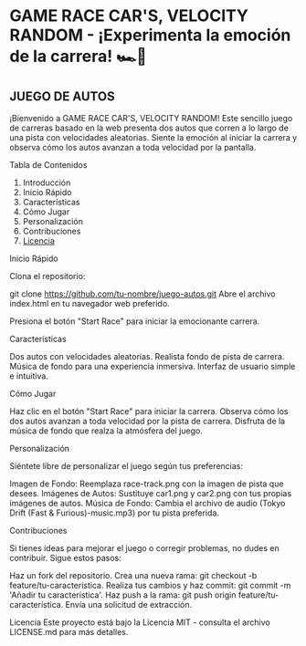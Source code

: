 # GAME RACE CAR'S, VELOCITY RANDOM - ¡Experimenta la emoción de la carrera! 🏎️🏁

## JUEGO DE AUTOS
¡Bienvenido a GAME RACE CAR'S, VELOCITY RANDOM! Este sencillo juego de carreras basado en la web presenta dos autos que corren a lo largo de una pista con velocidades aleatorias. Siente la emoción al iniciar la carrera y observa cómo los autos avanzan a toda velocidad por la pantalla.

Tabla de Contenidos

<ol>
<li>Introducción</li>
<li>Inicio Rápido</li>
<li>Características</li>
<li>Cómo Jugar</li>
<li>Personalización</li>
<li>Contribuciones</li>
<li><a href='#licencia'>Licencia</a></li>
  </ol>


Inicio Rápido

Clona el repositorio:

git clone https://github.com/tu-nombre/juego-autos.git
Abre el archivo index.html en tu navegador web preferido.

Presiona el botón "Start Race" para iniciar la emocionante carrera.

Características

Dos autos con velocidades aleatorias.
Realista fondo de pista de carrera.
Música de fondo para una experiencia inmersiva.
Interfaz de usuario simple e intuitiva.

Cómo Jugar

Haz clic en el botón "Start Race" para iniciar la carrera.
Observa cómo los dos autos avanzan a toda velocidad por la pista de carrera.
Disfruta de la música de fondo que realza la atmósfera del juego.

Personalización

Siéntete libre de personalizar el juego según tus preferencias:

Imagen de Fondo: Reemplaza race-track.png con la imagen de pista que desees.
Imágenes de Autos: Sustituye car1.png y car2.png con tus propias imágenes de autos.
Música de Fondo: Cambia el archivo de audio (Tokyo Drift (Fast & Furious)-music.mp3) por tu pista preferida.

Contribuciones

Si tienes ideas para mejorar el juego o corregir problemas, no dudes en contribuir. Sigue estos pasos:

Haz un fork del repositorio.
Crea una nueva rama: git checkout -b feature/tu-característica.
Realiza tus cambios y haz commit: git commit -m 'Añadir tu característica'.
Haz push a la rama: git push origin feature/tu-característica.
Envía una solicitud de extracción.

<a name="licencia">Licencia</a>
Este proyecto está bajo la Licencia MIT - consulta el archivo LICENSE.md para más detalles.
